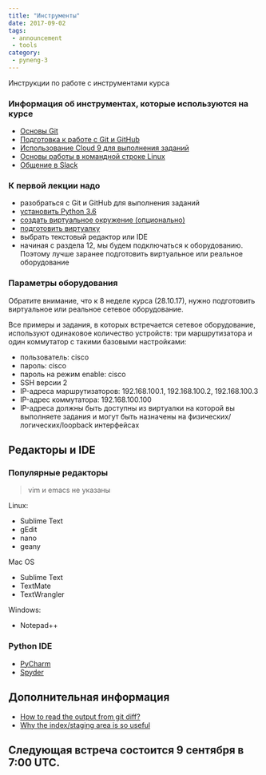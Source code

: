```yaml
---
title: "Инструменты"
date: 2017-09-02
tags:
 - announcement
 - tools
category:
 - pyneng-3
---
```


Инструкции по работе с инструментами курса

### Информация об инструментах, которые используются на курсе

* [Основы Git](https://pyneng.github.io/docs/git-basics/)
* [Подготовка к работе с Git и GitHub](https://pyneng.github.io/docs/git-github-course/)
* [Использование Cloud 9 для выполнения заданий](https://pyneng.github.io/docs/cloud/)
* [Основы работы в командной строке Linux](https://pyneng.github.io/docs/linux/)
* [Общение в Slack](https://pyneng.github.io/docs/slack/)


### К первой лекции надо

* разобраться с Git и GitHub для выполнения заданий
* [установить Python 3.6](https://pyneng.github.io/docs/python-3-6/)
* [создать виртуальное окружение (опционально)](https://pyneng.github.io/docs/venv/)
* [подготовить виртуалку](https://pyneng.github.io/docs/course-vm/)
* выбрать текстовый редактор или IDE
* начиная с раздела 12, мы будем подключаться к оборудованию. Поэтому лучше заранее подготовить виртуальное или реальное оборудование

### Параметры оборудования

Обратите внимание, что к 8 неделе курса (28.10.17), нужно подготовить виртуальное или реальное сетевое оборудование.

Все примеры и задания, в которых встречается сетевое оборудование, используют одинаковое количество устройств: три маршрутизатора и один коммутатор с такими базовыми настройками:

* пользователь: cisco
* пароль: cisco
* пароль на режим enable: cisco
* SSH версии 2
* IP-адреса маршрутизаторов: 192.168.100.1, 192.168.100.2, 192.168.100.3
* IP-адрес коммутатора: 192.168.100.100
* IP-адреса должны быть доступны из виртуалки на которой вы выполняете задания и могут быть назначены на физических/логических/loopback интерфейсах


## Редакторы и IDE

### Популярные редакторы

> vim и emacs не указаны

Linux:

* Sublime Text
* gEdit
* nano
* geany

Mac OS

* Sublime Text
* TextMate
* TextWrangler

Windows:

* Notepad++


### Python IDE

* [PyCharm](https://www.jetbrains.com/pycharm/)
* [Spyder](https://github.com/spyder-ide/spyder)


## Дополнительная информация

* [How to read the output from git diff?](https://stackoverflow.com/a/25931860)
* [Why the index/staging area is so useful](http://gitolite.com/uses-of-index.html)

## Следующая встреча состоится 9 сентября в 7:00 UTC.

